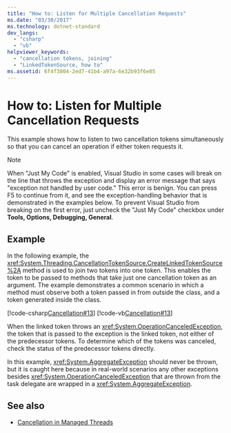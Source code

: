 ```yaml
---
title: "How to: Listen for Multiple Cancellation Requests"
ms.date: "03/30/2017"
ms.technology: dotnet-standard
dev_langs: 
  - "csharp"
  - "vb"
helpviewer_keywords: 
  - "cancellation tokens, joining"
  - "LinkedTokenSource, how to"
ms.assetid: 6f4f3804-2ed7-41b4-a97a-6e32b93f6e05
---
```

# How to: Listen for Multiple Cancellation Requests
This example shows how to listen to two cancellation tokens simultaneously so that you can cancel an operation if either token requests it.  
  
> [!NOTE]
> When "Just My Code" is enabled, Visual Studio in some cases will break on the line that throws the exception and display an error message that says "exception not handled by user code." This error is benign. You can press F5 to continue from it, and see the exception-handling behavior that is demonstrated in the examples below. To prevent Visual Studio from breaking on the first error, just uncheck the "Just My Code" checkbox under **Tools, Options, Debugging, General**.  
  
## Example  
 In the following example, the <xref:System.Threading.CancellationTokenSource.CreateLinkedTokenSource%2A> method is used to join two tokens into one token. This enables the token to be passed to methods that take just one cancellation token as an argument. The example demonstrates a common scenario in which a method must observe both a token passed in from outside the class, and a token generated inside the class.  
  
 [!code-csharp[Cancellation#13](../../../samples/snippets/csharp/VS_Snippets_Misc/cancellation/cs/cancellationex13.cs#13)]
 [!code-vb[Cancellation#13](../../../samples/snippets/visualbasic/VS_Snippets_Misc/cancellation/vb/cancellationex13.vb#13)]  
  
 When the linked token throws an <xref:System.OperationCanceledException>, the token that is passed to the exception is the linked token, not either of the predecessor tokens. To determine which of the tokens was canceled, check the status of the predecessor tokens directly.  
  
 In this example, <xref:System.AggregateException> should never be thrown, but it is caught here because in real-world scenarios any other exceptions besides <xref:System.OperationCanceledException> that are thrown from the task delegate are wrapped in a <xref:System.AggregateException>.  
  
## See also

- [Cancellation in Managed Threads](../../../docs/standard/threading/cancellation-in-managed-threads.md)

